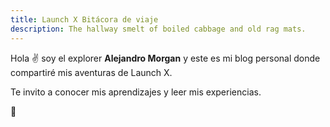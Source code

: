 ```yaml
---
title: Launch X Bitácora de viaje
description: The hallway smelt of boiled cabbage and old rag mats.
---
```


Hola ✌️  soy el explorer **Alejandro Morgan** y este es mi blog personal donde compartiré mis aventuras de Launch X.

Te invito a conocer mis aprendizajes y leer mis experiencias.

🚀

